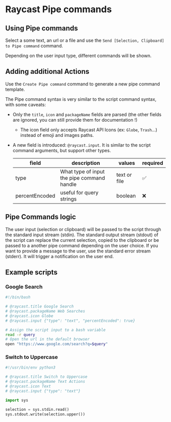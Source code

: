 # Raycast Pipe commands

## Using Pipe commands

Select a some text, an url or a file and use the `Send [Selection, Clipboard] to Pipe command` command.

Depending on the user input type, different commands will be shown.

## Adding additional Actions

Use the `Create Pipe command` command to generate a new pipe command template.

The Pipe command syntax is very similar to the script command syntax, with some caveats:

- Only the `title`, `icon` and `packageName` fields are parsed (the other fields are ignored, you can still provide them for documentation !)
  - The icon field only accepts Raycast API Icons (ex: `Globe`, `Trash`...) instead of emoji and images paths.
- A new field is introduced: `@raycast.input`. It is similar to the script command arguments, but support other types.

  | field          | description                                | values       | required |
  | -------------- | ------------------------------------------ | ------------ | -------- |
  | type           | What type of input the pipe command handle | text or file | ✅       |
  | percentEncoded | useful for query strings                   | boolean      | ❌       |

## Pipe Commands logic

The user input (selection or clipboard) will be passed to the script through the standard input stream (stdin).
The standard output stream (stdout) of the script can replace the current selection, copied to the clipboard or be passed to a another pipe command depending on the user choice.
If you want to provide a message to the user, use the standard error stream (stderr). It will trigger a notification on the user end.

## Example scripts

### Google Search

```bash
#!/bin/bash

# @raycast.title Google Search
# @raycast.packageName Web Searches
# @raycast.icon Globe
# @raycast.input {"type": "text", "percentEncoded": true}

# Assign the script input to a bash variable
read -r query
# Open the url in the default browser
open "https://www.google.com/search?q=$query"
```

### Switch to Uppercase

```python
#!/usr/bin/env python3

# @raycast.title Switch to Uppercase
# @raycast.packageName Text Actions
# @raycast.icon Text
# @raycast.input {"type": "text"}

import sys

selection = sys.stdin.read()
sys.stdout.write(selection.upper())
```
